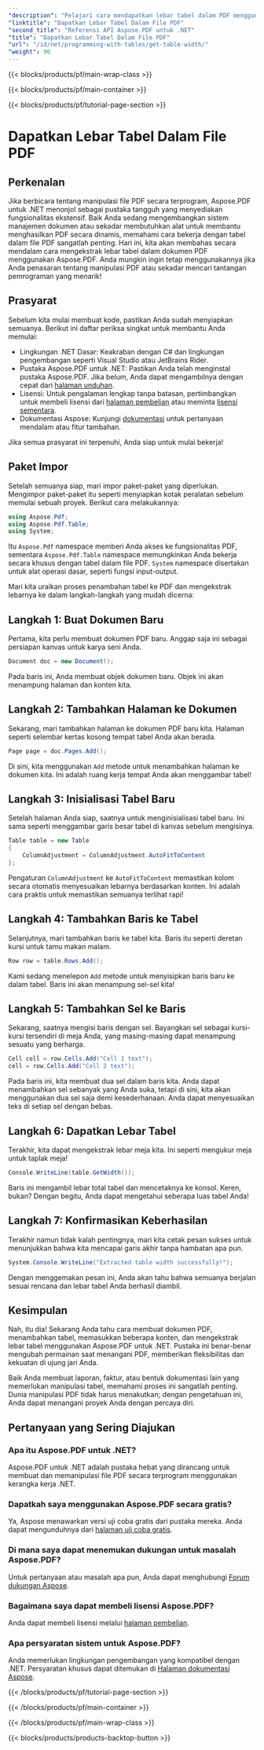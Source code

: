 ```yaml
---
"description": "Pelajari cara mendapatkan lebar tabel dalam PDF menggunakan Aspose.PDF untuk .NET dengan panduan langkah demi langkah ini."
"linktitle": "Dapatkan Lebar Tabel Dalam File PDF"
"second_title": "Referensi API Aspose.PDF untuk .NET"
"title": "Dapatkan Lebar Tabel Dalam File PDF"
"url": "/id/net/programming-with-tables/get-table-width/"
"weight": 90
---
```


{{< blocks/products/pf/main-wrap-class >}}

{{< blocks/products/pf/main-container >}}

{{< blocks/products/pf/tutorial-page-section >}}

# Dapatkan Lebar Tabel Dalam File PDF

## Perkenalan

Jika berbicara tentang manipulasi file PDF secara terprogram, Aspose.PDF untuk .NET menonjol sebagai pustaka tangguh yang menyediakan fungsionalitas ekstensif. Baik Anda sedang mengembangkan sistem manajemen dokumen atau sekadar membutuhkan alat untuk membantu menghasilkan PDF secara dinamis, memahami cara bekerja dengan tabel dalam file PDF sangatlah penting. Hari ini, kita akan membahas secara mendalam cara mengekstrak lebar tabel dalam dokumen PDF menggunakan Aspose.PDF. Anda mungkin ingin tetap menggunakannya jika Anda penasaran tentang manipulasi PDF atau sekadar mencari tantangan pemrograman yang menarik!

## Prasyarat

Sebelum kita mulai membuat kode, pastikan Anda sudah menyiapkan semuanya. Berikut ini daftar periksa singkat untuk membantu Anda memulai:

- Lingkungan .NET Dasar: Keakraban dengan C# dan lingkungan pengembangan seperti Visual Studio atau JetBrains Rider.
- Pustaka Aspose.PDF untuk .NET: Pastikan Anda telah menginstal pustaka Aspose.PDF. Jika belum, Anda dapat mengambilnya dengan cepat dari [halaman unduhan](https://releases.aspose.com/pdf/net/).
- Lisensi: Untuk pengalaman lengkap tanpa batasan, pertimbangkan untuk membeli lisensi dari [halaman pembelian](https://purchase.aspose.com/buy) atau meminta [lisensi sementara](https://purchase.aspose.com/temporary-license/).
- Dokumentasi Aspose: Kunjungi [dokumentasi](https://reference.aspose.com/pdf/net/) untuk pertanyaan mendalam atau fitur tambahan.

Jika semua prasyarat ini terpenuhi, Anda siap untuk mulai bekerja!

## Paket Impor

Setelah semuanya siap, mari impor paket-paket yang diperlukan. Mengimpor paket-paket itu seperti menyiapkan kotak peralatan sebelum memulai sebuah proyek. Berikut cara melakukannya:

```csharp
using Aspose.Pdf;
using Aspose.Pdf.Table;
using System;
```

Itu `Aspose.Pdf` namespace memberi Anda akses ke fungsionalitas PDF, sementara `Aspose.Pdf.Table` namespace memungkinkan Anda bekerja secara khusus dengan tabel dalam file PDF. `System` namespace disertakan untuk alat operasi dasar, seperti fungsi input-output.

Mari kita uraikan proses penambahan tabel ke PDF dan mengekstrak lebarnya ke dalam langkah-langkah yang mudah dicerna:

## Langkah 1: Buat Dokumen Baru

Pertama, kita perlu membuat dokumen PDF baru. Anggap saja ini sebagai persiapan kanvas untuk karya seni Anda.

```csharp
Document doc = new Document();
```

Pada baris ini, Anda membuat objek dokumen baru. Objek ini akan menampung halaman dan konten kita.

## Langkah 2: Tambahkan Halaman ke Dokumen

Sekarang, mari tambahkan halaman ke dokumen PDF baru kita. Halaman seperti selembar kertas kosong tempat tabel Anda akan berada.

```csharp
Page page = doc.Pages.Add();
```

Di sini, kita menggunakan `Add` metode untuk menambahkan halaman ke dokumen kita. Ini adalah ruang kerja tempat Anda akan menggambar tabel!

## Langkah 3: Inisialisasi Tabel Baru

Setelah halaman Anda siap, saatnya untuk menginisialisasi tabel baru. Ini sama seperti menggambar garis besar tabel di kanvas sebelum mengisinya.

```csharp
Table table = new Table
{
    ColumnAdjustment = ColumnAdjustment.AutoFitToContent
};
```

Pengaturan `ColumnAdjustment` ke `AutoFitToContent` memastikan kolom secara otomatis menyesuaikan lebarnya berdasarkan konten. Ini adalah cara praktis untuk memastikan semuanya terlihat rapi!

## Langkah 4: Tambahkan Baris ke Tabel

Selanjutnya, mari tambahkan baris ke tabel kita. Baris itu seperti deretan kursi untuk tamu makan malam.

```csharp
Row row = table.Rows.Add();
```

Kami sedang menelepon `Add` metode untuk menyisipkan baris baru ke dalam tabel. Baris ini akan menampung sel-sel kita!

## Langkah 5: Tambahkan Sel ke Baris

Sekarang, saatnya mengisi baris dengan sel. Bayangkan sel sebagai kursi-kursi tersendiri di meja Anda, yang masing-masing dapat menampung sesuatu yang berharga.

```csharp
Cell cell = row.Cells.Add("Cell 1 text");
cell = row.Cells.Add("Cell 2 text");
```

Pada baris ini, kita membuat dua sel dalam baris kita. Anda dapat menambahkan sel sebanyak yang Anda suka, tetapi di sini, kita akan menggunakan dua sel saja demi kesederhanaan. Anda dapat menyesuaikan teks di setiap sel dengan bebas.

## Langkah 6: Dapatkan Lebar Tabel

Terakhir, kita dapat mengekstrak lebar meja kita. Ini seperti mengukur meja untuk taplak meja!

```csharp
Console.WriteLine(table.GetWidth());
```

Baris ini mengambil lebar total tabel dan mencetaknya ke konsol. Keren, bukan? Dengan begitu, Anda dapat mengetahui seberapa luas tabel Anda!

## Langkah 7: Konfirmasikan Keberhasilan

Terakhir namun tidak kalah pentingnya, mari kita cetak pesan sukses untuk menunjukkan bahwa kita mencapai garis akhir tanpa hambatan apa pun.

```csharp
System.Console.WriteLine("Extracted table width successfully!");
```

Dengan menggemakan pesan ini, Anda akan tahu bahwa semuanya berjalan sesuai rencana dan lebar tabel Anda berhasil diambil.

## Kesimpulan

Nah, itu dia! Sekarang Anda tahu cara membuat dokumen PDF, menambahkan tabel, memasukkan beberapa konten, dan mengekstrak lebar tabel menggunakan Aspose.PDF untuk .NET. Pustaka ini benar-benar mengubah permainan saat menangani PDF, memberikan fleksibilitas dan kekuatan di ujung jari Anda.

Baik Anda membuat laporan, faktur, atau bentuk dokumentasi lain yang memerlukan manipulasi tabel, memahami proses ini sangatlah penting. Dunia manipulasi PDF tidak harus menakutkan; dengan pengetahuan ini, Anda dapat menangani proyek Anda dengan percaya diri. 

## Pertanyaan yang Sering Diajukan

### Apa itu Aspose.PDF untuk .NET?  
Aspose.PDF untuk .NET adalah pustaka hebat yang dirancang untuk membuat dan memanipulasi file PDF secara terprogram menggunakan kerangka kerja .NET.

### Dapatkah saya menggunakan Aspose.PDF secara gratis?  
Ya, Aspose menawarkan versi uji coba gratis dari pustaka mereka. Anda dapat mengunduhnya dari [halaman uji coba gratis](https://releases.aspose.com/).

### Di mana saya dapat menemukan dukungan untuk masalah Aspose.PDF?  
Untuk pertanyaan atau masalah apa pun, Anda dapat menghubungi [Forum dukungan Aspose](https://forum.aspose.com/c/pdf/10).

### Bagaimana saya dapat membeli lisensi Aspose.PDF?  
Anda dapat membeli lisensi melalui [halaman pembelian](https://purchase.aspose.com/buy).

### Apa persyaratan sistem untuk Aspose.PDF?  
Anda memerlukan lingkungan pengembangan yang kompatibel dengan .NET. Persyaratan khusus dapat ditemukan di [Halaman dokumentasi Aspose](https://reference.aspose.com/pdf/net/).

{{< /blocks/products/pf/tutorial-page-section >}}

{{< /blocks/products/pf/main-container >}}

{{< /blocks/products/pf/main-wrap-class >}}

{{< blocks/products/products-backtop-button >}}